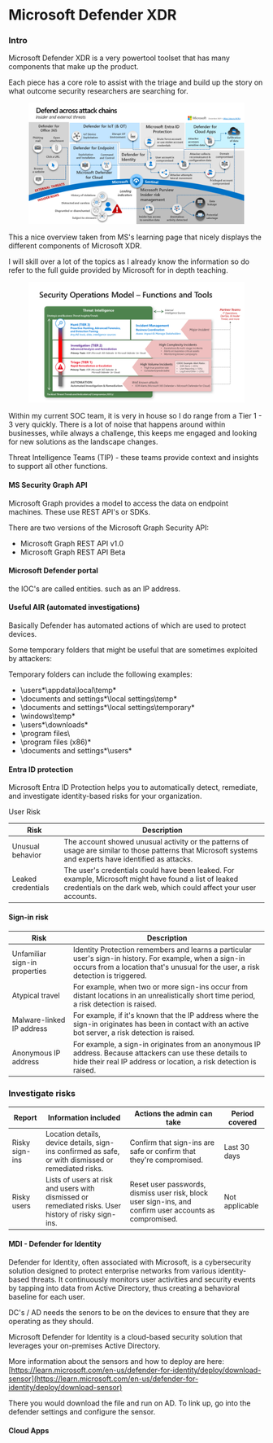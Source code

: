 # Microsoft Defender XDR

### Intro

Microsoft Defender XDR is a very powertool toolset that has many components that make up the product.

Each piece has a core role to assist with the triage and build up the story on what outcome security researchers are searching for.

<figure><img src="../../.gitbook/assets/defend-attack-chains.png" alt=""><figcaption></figcaption></figure>

This a nice overview taken from MS's learning page that nicely displays the different components of Microsoft XDR.

I will skill over a lot of the topics as I already know the information so do refer to the full guide provided by Microsoft for in depth teaching.

<figure><img src="../../.gitbook/assets/security-operations-model.png" alt=""><figcaption></figcaption></figure>

Within my current SOC team, it is very in house so I  do range from a Tier 1 - 3 very quickly. There is a lot of noise that happens around within businesses, while always a challenge, this keeps me engaged and looking for new solutions as the landscape changes.

Threat Intelligence Teams (TIP) - these teams provide context and insights to support all other functions.

#### MS Security Graph API

Microsoft Graph provides a model to access the data on endpoint machines. These use REST API's or SDKs.

There are two versions of the Microsoft Graph Security API:

* Microsoft Graph REST API v1.0
* Microsoft Graph REST API Beta

#### Microsoft Defender portal

the IOC's are called entities. such as an IP address.



#### Useful AIR (automated investigations)

Basically Defender has automated actions of which are used to protect devices.

Some temporary folders that might be useful that are sometimes exploited by attackers:

Temporary folders can include the following examples:

* \users\*\appdata\local\temp\*
* \documents and settings\*\local settings\temp\*
* \documents and settings\*\local settings\temporary\*
* \windows\temp\*
* \users\*\downloads\*
* \program files\\
* \program files (x86)\*
* \documents and settings\*\users\*

#### Entra ID protection

Microsoft Entra ID Protection helps you to automatically detect, remediate, and investigate identity-based risks for your organization.



User Risk

| Risk               | Description                                                                                                                                                                 |
| ------------------ | --------------------------------------------------------------------------------------------------------------------------------------------------------------------------- |
| Unusual behavior   | The account showed unusual activity or the patterns of usage are similar to those patterns that Microsoft systems and experts have identified as attacks.                   |
| Leaked credentials | The user's credentials could have been leaked. For example, Microsoft might have found a list of leaked credentials on the dark web, which could affect your user accounts. |



#### Sign-in risk <a href="#sign-in-risk" id="sign-in-risk"></a>

| Risk                          | Description                                                                                                                                                                                  |
| ----------------------------- | -------------------------------------------------------------------------------------------------------------------------------------------------------------------------------------------- |
| Unfamiliar sign-in properties | Identity Protection remembers and learns a particular user's sign-in history. For example, when a sign-in occurs from a location that's unusual for the user, a risk detection is triggered. |
| Atypical travel               | For example, when two or more sign-ins occur from distant locations in an unrealistically short time period, a risk detection is raised.                                                     |
| Malware-linked IP address     | For example, if it's known that the IP address where the sign-in originates has been in contact with an active bot server, a risk detection is raised.                                       |
| Anonymous IP address          | For example, a sign-in originates from an anonymous IP address. Because attackers can use these details to hide their real IP address or location, a risk detection is raised.               |

### Investigate risks <a href="#investigate-risks" id="investigate-risks"></a>



| Report         | Information included                                                                                 | Actions the admin can take                                                                              | Period covered |
| -------------- | ---------------------------------------------------------------------------------------------------- | ------------------------------------------------------------------------------------------------------- | -------------- |
| Risky sign-ins | Location details, device details, sign-ins confirmed as safe, or with dismissed or remediated risks. | Confirm that sign-ins are safe or confirm that they're compromised.                                     | Last 30 days   |
| Risky users    | Lists of users at risk and users with dismissed or remediated risks. User history of risky sign-ins. | Reset user passwords, dismiss user risk, block user sign-ins, and confirm user accounts as compromised. | Not applicable |



#### MDI - Defender for Identity

Defender for Identity, often associated with Microsoft, is a cybersecurity solution designed to protect enterprise networks from various identity-based threats. It continuously monitors user activities and security events by tapping into data from Active Directory, thus creating a behavioral baseline for each user.

DC's / AD needs the senors to be on the devices to ensure that they are operating as they should.

Microsoft Defender for Identity is a cloud-based security solution that leverages your on-premises Active Directory.

More information about the sensors and how to deploy are here: [https://learn.microsoft.com/en-us/defender-for-identity/deploy/download-sensor](https://learn.microsoft.com/en-us/defender-for-identity/deploy/download-sensor)

There you would download the file and run on AD. To link up, go into the defender settings and configure the sensor.

#### Cloud Apps

